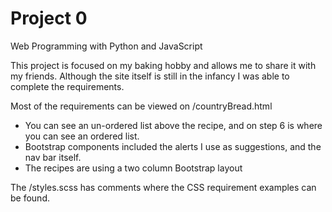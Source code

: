 # Project 0

Web Programming with Python and JavaScript

This project is focused on my baking hobby and allows me to share it with my friends. Although the site itself is still in the infancy I was able to complete the requirements. 

Most of the requirements can be viewed on /countryBread.html 
 - You can see an un-ordered list above the recipe, and on step 6 is where you can see an ordered list.
 - Bootstrap components included the alerts I use as suggestions, and the nav bar itself.
 - The recipes are using a two column Bootstrap layout


The /styles.scss has comments where the CSS requirement examples can be found.

